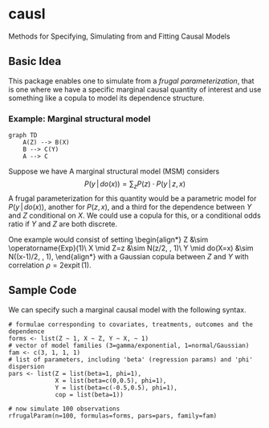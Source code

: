# causl
Methods for Specifying, Simulating from and Fitting Causal Models

## Basic Idea

This package enables one to simulate from a _frugal parameterization_, that is
one where we have a specific marginal causal quantity of interest and use something 
like a copula to model its dependence structure. 

### Example: Marginal structural model

```mermaid
graph TD
    A(Z) --> B(X)
    B --> C(Y)
    A --> C
```

Suppose we have A marginal structural model (MSM) considers 
$$
P(y \,|\, do(x)) = \sum_z P(z) \cdot P(y \,|\, z, x)
$$
A frugal parameterization for this quantity would be a parametric model for
$P(y \,|\, do(x))$, another for $P(z,x)$, and a third for the dependence between
$Y$ and $Z$ conditional on $X$.  We could use a copula for this, or a conditional
odds ratio if $Y$ and $Z$ are both discrete. 

One example would consist of setting
\begin{align*}
Z &\sim \operatorname{Exp}(1)\\
X \mid Z=z &\sim N(z/2, \, 1)\\
Y \mid do(X=x) &\sim N((x-1)/2, \, 1),
\end{align*}
with a Gaussian copula between $Z$ and $Y$ with correlation $\rho = 2\operatorname{expit}(1)$.

## Sample Code

We can specify such a marginal causal model with the following syntax.  
```
# formulae corresponding to covariates, treatments, outcomes and the dependence
forms <- list(Z ~ 1, X ~ Z, Y ~ X, ~ 1)
# vector of model families (3=gamma/exponential, 1=normal/Gaussian)
fam <- c(3, 1, 1, 1)
# list of parameters, including 'beta' (regression params) and 'phi' dispersion
pars <- list(Z = list(beta=1, phi=1),
             X = list(beta=c(0,0.5), phi=1),
             Y = list(beta=c(-0.5,0.5), phi=1),
             cop = list(beta=1))

# now simulate 100 observations
rfrugalParam(n=100, formulas=forms, pars=pars, family=fam)
```
